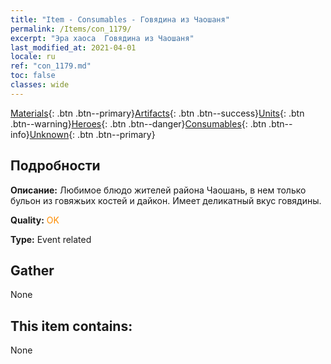 ```yaml
---
title: "Item - Consumables - Говядина из Чаошаня"
permalink: /Items/con_1179/
excerpt: "Эра хаоса  Говядина из Чаошаня"
last_modified_at: 2021-04-01
locale: ru
ref: "con_1179.md"
toc: false
classes: wide
---
```

 [Materials](/ru/Items/){: .btn .btn--primary}[Artifacts](/ru/Items/Artifacts/){: .btn .btn--success}[Units](/ru/Items/Units/){: .btn .btn--warning}[Heroes](/ru/Items/Heroes/){: .btn .btn--danger}[Consumables](/ru/Items/Consumables/){: .btn .btn--info}[Unknown](/ru/Items/Unknown/){: .btn .btn--primary}

## Подробности
 **Описание:** Любимое блюдо жителей района Чаошань, в нем только бульон из говяжьих костей и дайкон. Имеет деликатный вкус говядины.

 **Quality:** <span style="color: #FF8C00">OK</span>

 **Type:** Event related

## Gather

  None

## This item contains:

  None

